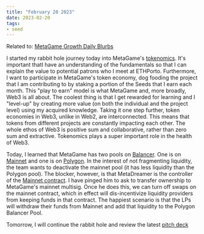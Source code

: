 ```yaml
---
title: "February 20 2023"
date: 2023-02-20
tags:
- seed
---
```


Related to: [MetaGame Growth Daily Blurbs](/notes/MetaGame%20Growth%20Daily%20Blurbs)

I started my rabbit hole journey today into MetaGame's
[tokenomics](notes/Token%20Engineering%20Fundamentals%20Course.md). It's important thatI have an understanding of the fundamentals so that I can explain the value to potential patrons who I meet at ETHPorto. Furthermore, I want to participate in MetaGame's token economy, dog fooding the project that I am contributing to by staking a portion of the Seeds that I earn each month. This "play to earn" model is what MetaGame and, more broadly, Web3 is all about. The coolest thing is that I get rewarded for learning and I "level-up" by creating more value (on both the individual and the project level) using my acquired knowledge. Taking it one step further, token economies in Web3, unlike in Web2, are interconnected. This means that tokens from different projects are constantly impacting each other. The whole ethos of Web3 is positive sum and collaborative, rather than zero sum and extractive. Tokenomics plays a super important role in the health of Web3.

Today, I learned that MetaGame has two pools on [Balancer](/notes/Balancer.md). One is on [Mainnet](https://pools.balancer.exchange/#/pool/0xea05a15dbce2eb543ffda16950e95b2bd2e40d0e/swaps) and one is on [Polygon](https://app.balancer.fi/#/polygon/pool/0x8a8fcd351ed553fc75aecbc566a32f94471f302e000100000000000000000081). In the interest of not fragmenting liquidity, the team wants to deactivate the mainnet pool (it has less liquidity than the Polygon pool). The blocker, however, is that MetaDreamer is the controller of the [Mainnet contract](https://etherscan.io/address/0x414Edccf87399c0D14a23A3A869Aa3c84b23D63a#writeContract). I have pinged him to ask to transfer ownership to MetaGame's mainnet multisig. Once he does this, we can turn off swaps on the mainnet contract, which in effect will dis-incentivize liquidity providers from keeping funds in that contract. The happiest scenario is that the LPs will withdraw their funds from Mainnet and add that liquidity to the Polygon Balancer Pool.

Tomorrow, I will continue the rabbit hole and review the latest [pitch deck](https://www.figma.com/file/n36ggiRBQEGzRUbGxWfkMX/Meta-Game-(Copy)?node-id=7687%3A7311&t=0TK5EC6PgKQuEy8V-1)

